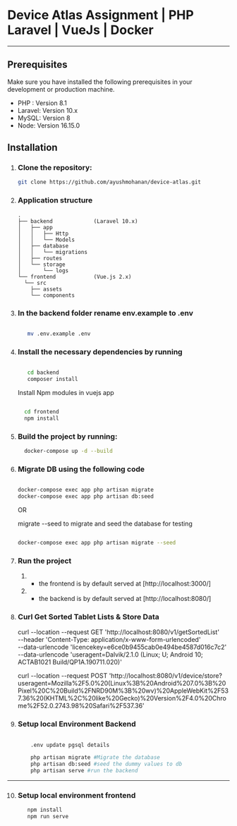 # Device Atlas Assignment | PHP Laravel | VueJs | Docker
<hr>

##  Prerequisites

Make sure you have installed the following prerequisites in your development or production machine.
- PHP : Version 8.1
- Laravel: Version 10.x
- MySQL: Version 8
- Node: Version 16.15.0

## Installation
1. ### Clone the repository:
    ```bash
    git clone https://github.com/ayushmohanan/device-atlas.git
    ```
2. ### Application structure

    ```
    .
    ├── backend             (Laravel 10.x)
    │   ├── app
    │   │   ├── Http
    │   │   └── Models
    │   ├── database
    │   │   └── migrations
    │   ├── routes
    │   └── storage
    │       └── logs
    └── frontend            (Vue.js 2.x)
      └── src
        ├── assets
        └── components
    ```

3. ### In the backend folder rename env.example to .env
   
    ```bash
    
       mv .env.example .env
    
    ```  

4. ### Install the necessary dependencies by running

    ```bash
    
       cd backend
       composer install
    
    ```

   Install Npm modules in vuejs app
   
    ```bash
    
      cd frontend
      npm install
    
   ```
 
4. ### Build the project by running:
    ```bash
      docker-compose up -d --build

5. ### Migrate DB using the following code
     ```bash

     docker-compose exec app php artisan migrate
     docker-compose exec app php artisan db:seed
     
     ```
     OR

     migrate --seed to migrate and seed the database for testing
   
     ```bash
     
     docker-compose exec app php artisan migrate --seed
     
     ```

7. ### Run the project

    1. - the frontend is by default served at [http://localhost:3000/]
    2. - the backend is by default served at  [http://localhost:8080/]

8. ### Curl Get Sorted Tablet Lists & Store Data

     curl --location --request GET 'http://localhost:8080/v1/getSortedList' \
    --header 'Content-Type: application/x-www-form-urlencoded' \
    --data-urlencode 'licencekey=e6ce0b9455cab0e494be4587d016c7c2' \
    --data-urlencode 'useragent=Dalvik/2.1.0 (Linux; U; Android 10; ACTAB1021 Build/QP1A.190711.020)'

   


    curl --location --request POST 'http://localhost:8080/v1/device/store?useragent=Mozilla%2F5.0%20(Linux%3B%20Android%207.0%3B%20Pixel%20C%20Build%2FNRD90M%3B%20wv)%20AppleWebKit%2F537.36%20(KHTML%2C%20like%20Gecko)%20Version%2F4.0%20Chrome%2F52.0.2743.98%20Safari%2F537.36'

9. ### Setup local Environment Backend

   ```bash
   
       .env update pgsql details
   
       php artisan migrate #Migrate the database
       php artisan db:seed #seed the dummy values to db
       php artisan serve #run the backend    
---
10. ### Setup local environment frontend

    ```bash
       npm install
       npm run serve
    ```





